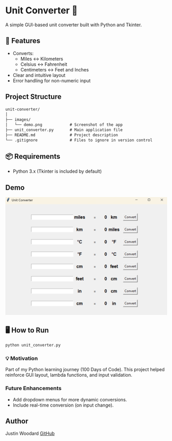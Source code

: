 # Unit Converter 🧮

A simple GUI-based unit converter built with Python and Tkinter.

## 🚀 Features
- Converts:
  - Miles ↔ Kilometers
  - Celsius ↔ Fahrenheit
  - Centimeters ↔ Feet and Inches
- Clear and intuitive layout
- Error handling for non-numeric input

## Project Structure
```
unit-converter/
│
├── images/
│   └── demo.png            # Screenshot of the app
├── unit_converter.py       # Main application file
├── README.md               # Project description
└── .gitignore              # Files to ignore in version control
```

## 📦 Requirements
- Python 3.x (Tkinter is included by default)

## Demo
![Unit Converter Demo](images/demo.png)

## 🖥️ How to Run
```bash
python unit_converter.py
```


### 💡 Motivation
Part of my Python learning journey (100 Days of Code). 
This project helped reinforce GUI layout, lambda functions, and input validation.

### Future Enhancements
- Add dropdown menus for more dynamic conversions. 
- Include real-time conversion (on input change).

## Author

Justin Woodard
[GitHub](https://github.com/JustinWoo20/JustinWoo20)

